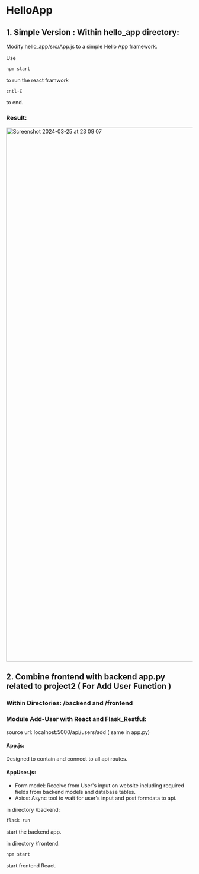 # HelloApp

## 1. Simple Version : Within hello_app directory:

Modify hello_app/src/App.js to a simple Hello App framework.

Use

```bash
npm start
```

to run the react framwork

```bash
cntl-C
```

to end.

### Result:
<img width="1440" alt="Screenshot 2024-03-25 at 23 09 07" src="https://github.com/Mrkingggg/HelloApp/assets/105716817/979f84cb-0b08-4e6d-8f0c-6ef77b8ad0ca">


## 2. Combine frontend with backend app.py related to project2 ( For Add User Function ) 
### Within Directories: /backend and /frontend 

### Module Add-User with React and Flask_Restful:

source url: localhost:5000/api/users/add ( same in app.py)

#### App.js:

Designed to contain and connect to all api routes. 

#### AppUser.js:

- Form model: Receive from User's input on website including required fields from backend models and database tables.
- Axios: Async tool to wait for user's input and post formdata to api.

in directory /backend:

```bash
flask run
```

start the backend app.

in directory /frontend:

```bash
npm start
```

start frontend React.
